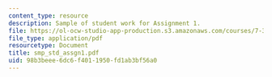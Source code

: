 ```yaml
---
content_type: resource
description: Sample of student work for Assignment 1.
file: https://ol-ocw-studio-app-production.s3.amazonaws.com/courses/7-340-ubiquitination-the-proteasome-and-human-disease-fall-2004/98b3beee6dc6f4011950fd1ab3bf56a0_smp_std_assgn1.pdf
file_type: application/pdf
resourcetype: Document
title: smp_std_assgn1.pdf
uid: 98b3beee-6dc6-f401-1950-fd1ab3bf56a0
---
```

